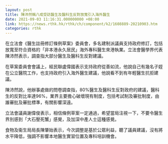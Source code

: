 ```yaml
---
layout: post
title: 陳沛然稱八成受訪醫生及醫科生反對放寬引入海外醫生
date: 2021-09-03 11:16:31.000000000 +08:00
link: https://news.rthk.hk/rthk/ch/component/k2/1608889-20210903.htm
categories: rthk
---
```


在立法會《醫生註冊修訂條例草案》委員會，多名建制派議員支持政府修訂，包括放寬至符合資格的「非本港永久居民」海外專科醫生來港執業。立法會醫學界代表陳沛然表示，調查指大部分醫生及醫科生反對建議。

在草案委員會會議上，經民聯盧偉國表示支持政府從善如流，他說自己有幾名子姪在公立醫院工作，也支持政府引入海外醫生建議，他說看不到有年輕醫生抗拒建議。

陳沛然說，他辦事處做的問卷調查指，80%醫生及醫科生反對政府的建議，醫科生的反對比率達96%，業界主要擔心破壞現有制度，包括考試制及審批制度，由誰審批及審批標準，有關影響深遠。

立法會議員謝偉俊表示，相信條例草案一定通過，希望當局注視一下，不要令醫生界別感到「大石壓死蟹」感覺，及加深中產人士這種感覺。

食物及衞生局局長陳肇始表示，今次調整是基於公眾利益，聽了議員建議，沒有將水平降低，強調不影響本地醫生實習位置及專科培訓機會。
